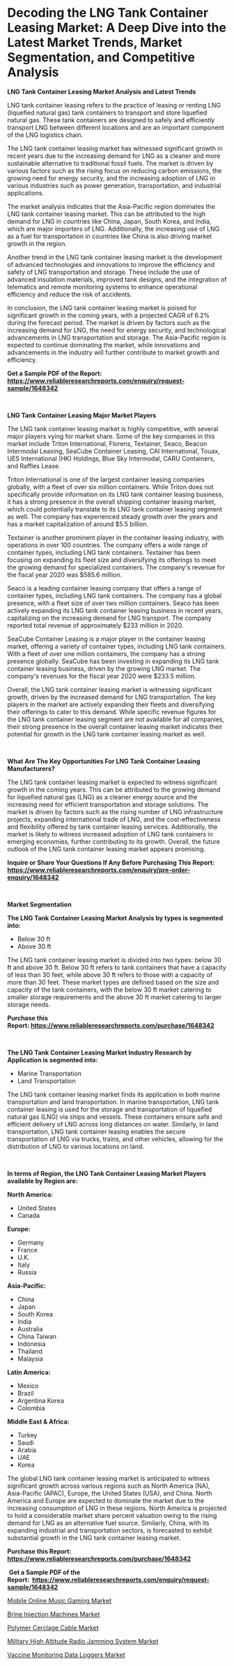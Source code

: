 <p><h1>Decoding the LNG Tank Container Leasing Market: A Deep Dive into the Latest Market Trends, Market Segmentation, and Competitive Analysis</h1></p><p><strong>LNG Tank Container Leasing Market Analysis and Latest Trends</strong></p>
<p><p>LNG tank container leasing refers to the practice of leasing or renting LNG (liquefied natural gas) tank containers to transport and store liquefied natural gas. These tank containers are designed to safely and efficiently transport LNG between different locations and are an important component of the LNG logistics chain.</p><p>The LNG tank container leasing market has witnessed significant growth in recent years due to the increasing demand for LNG as a cleaner and more sustainable alternative to traditional fossil fuels. The market is driven by various factors such as the rising focus on reducing carbon emissions, the growing need for energy security, and the increasing adoption of LNG in various industries such as power generation, transportation, and industrial applications.</p><p>The market analysis indicates that the Asia-Pacific region dominates the LNG tank container leasing market. This can be attributed to the high demand for LNG in countries like China, Japan, South Korea, and India, which are major importers of LNG. Additionally, the increasing use of LNG as a fuel for transportation in countries like China is also driving market growth in the region.</p><p>Another trend in the LNG tank container leasing market is the development of advanced technologies and innovations to improve the efficiency and safety of LNG transportation and storage. These include the use of advanced insulation materials, improved tank designs, and the integration of telematics and remote monitoring systems to enhance operational efficiency and reduce the risk of accidents.</p><p>In conclusion, the LNG tank container leasing market is poised for significant growth in the coming years, with a projected CAGR of 6.2% during the forecast period. The market is driven by factors such as the increasing demand for LNG, the need for energy security, and technological advancements in LNG transportation and storage. The Asia-Pacific region is expected to continue dominating the market, while innovations and advancements in the industry will further contribute to market growth and efficiency.</p></p>
<p><strong>Get a Sample PDF of the Report:&nbsp; <a href="https://www.reliableresearchreports.com/enquiry/request-sample/1648342">https://www.reliableresearchreports.com/enquiry/request-sample/1648342</a></strong></p>
<p>&nbsp;</p>
<p><strong>LNG Tank Container Leasing Major Market Players</strong></p>
<p><p>The LNG tank container leasing market is highly competitive, with several major players vying for market share. Some of the key companies in this market include Triton International, Florens, Textainer, Seaco, Beacon Intermodal Leasing, SeaCube Container Leasing, CAI International, Touax, UES International (HK) Holdings, Blue Sky Intermodal, CARU Containers, and Raffles Lease.</p><p>Triton International is one of the largest container leasing companies globally, with a fleet of over six million containers. While Triton does not specifically provide information on its LNG tank container leasing business, it has a strong presence in the overall shipping container leasing market, which could potentially translate to its LNG tank container leasing segment as well. The company has experienced steady growth over the years and has a market capitalization of around $5.5 billion.</p><p>Textainer is another prominent player in the container leasing industry, with operations in over 100 countries. The company offers a wide range of container types, including LNG tank containers. Textainer has been focusing on expanding its fleet size and diversifying its offerings to meet the growing demand for specialized containers. The company's revenue for the fiscal year 2020 was $585.6 million.</p><p>Seaco is a leading container leasing company that offers a range of container types, including LNG tank containers. The company has a global presence, with a fleet size of over two million containers. Seaco has been actively expanding its LNG tank container leasing business in recent years, capitalizing on the increasing demand for LNG transport. The company reported total revenue of approximately $233 million in 2020.</p><p>SeaCube Container Leasing is a major player in the container leasing market, offering a variety of container types, including LNG tank containers. With a fleet of over one million containers, the company has a strong presence globally. SeaCube has been investing in expanding its LNG tank container leasing business, driven by the growing LNG market. The company's revenues for the fiscal year 2020 were $233.5 million.</p><p>Overall, the LNG tank container leasing market is witnessing significant growth, driven by the increased demand for LNG transportation. The key players in the market are actively expanding their fleets and diversifying their offerings to cater to this demand. While specific revenue figures for the LNG tank container leasing segment are not available for all companies, their strong presence in the overall container leasing market indicates their potential for growth in the LNG tank container leasing market as well.</p></p>
<p>&nbsp;</p>
<p><strong>What Are The Key Opportunities For LNG Tank Container Leasing Manufacturers?</strong></p>
<p><p>The LNG tank container leasing market is expected to witness significant growth in the coming years. This can be attributed to the growing demand for liquefied natural gas (LNG) as a cleaner energy source and the increasing need for efficient transportation and storage solutions. The market is driven by factors such as the rising number of LNG infrastructure projects, expanding international trade of LNG, and the cost-effectiveness and flexibility offered by tank container leasing services. Additionally, the market is likely to witness increased adoption of LNG tank containers in emerging economies, further contributing to its growth. Overall, the future outlook of the LNG tank container leasing market appears promising.</p></p>
<p><strong>Inquire or Share Your Questions If Any Before Purchasing This Report: <a href="https://www.reliableresearchreports.com/enquiry/pre-order-enquiry/1648342">https://www.reliableresearchreports.com/enquiry/pre-order-enquiry/1648342</a></strong></p>
<p>&nbsp;</p>
<p><strong>Market Segmentation</strong></p>
<p><strong>The LNG Tank Container Leasing Market Analysis by types is segmented into:</strong></p>
<p><ul><li>Below 30 ft</li><li>Above 30 ft</li></ul></p>
<p><p>The LNG tank container leasing market is divided into two types: below 30 ft and above 30 ft. Below 30 ft refers to tank containers that have a capacity of less than 30 feet, while above 30 ft refers to those with a capacity of more than 30 feet. These market types are defined based on the size and capacity of the tank containers, with the below 30 ft market catering to smaller storage requirements and the above 30 ft market catering to larger storage needs.</p></p>
<p><strong>Purchase this Report:&nbsp;<a href="https://www.reliableresearchreports.com/purchase/1648342">https://www.reliableresearchreports.com/purchase/1648342</a></strong></p>
<p>&nbsp;</p>
<p><strong>The LNG Tank Container Leasing Market Industry Research by Application is segmented into:</strong></p>
<p><ul><li>Marine Transportation</li><li>Land Transportation</li></ul></p>
<p><p>The LNG tank container leasing market finds its application in both marine transportation and land transportation. In marine transportation, LNG tank container leasing is used for the storage and transportation of liquefied natural gas (LNG) via ships and vessels. These containers ensure safe and efficient delivery of LNG across long distances on water. Similarly, in land transportation, LNG tank container leasing enables the secure transportation of LNG via trucks, trains, and other vehicles, allowing for the distribution of LNG to various locations on land.</p></p>
<p>&nbsp;</p>
<p><strong>In terms of Region, the LNG Tank Container Leasing Market Players available by Region are:</strong></p>
<p>
    <p> <strong> North America: </strong>
        <ul>
            <li>United States</li>
            <li>Canada</li>
        </ul>
        </p> 
    <p> <strong> Europe: </strong>
        <ul>
            <li>Germany</li>
            <li>France</li>
            <li>U.K.</li>
            <li>Italy</li>
            <li>Russia</li>
        </ul>
        </p> 
    <p> <strong> Asia-Pacific: </strong>
        <ul>
            <li>China</li>
            <li>Japan</li>
            <li>South Korea</li>
            <li>India</li>
            <li>Australia</li>
            <li>China Taiwan</li>
            <li>Indonesia</li>
            <li>Thailand</li>
            <li>Malaysia</li>
        </ul>
        </p> 
    <p> <strong> Latin America: </strong>
        <ul>
            <li>Mexico</li>
            <li>Brazil</li>
            <li>Argentina Korea</li>
            <li>Colombia</li>
        </ul>
        </p> 
    <p> <strong> Middle East & Africa: </strong>
        <ul>
            <li>Turkey</li>
            <li>Saudi</li>
            <li>Arabia</li>
            <li>UAE</li>
            <li>Korea</li>
        </ul>
    </p>
    </p>
<p><p>The global LNG tank container leasing market is anticipated to witness significant growth across various regions such as North America (NA), Asia-Pacific (APAC), Europe, the United States (USA), and China. North America and Europe are expected to dominate the market due to the increasing consumption of LNG in these regions. North America is projected to hold a considerable market share percent valuation owing to the rising demand for LNG as an alternative fuel source. Similarly, China, with its expanding industrial and transportation sectors, is forecasted to exhibit substantial growth in the LNG tank container leasing market.</p></p>
<p><strong>Purchase this Report: <a href="https://www.reliableresearchreports.com/purchase/1648342">https://www.reliableresearchreports.com/purchase/1648342</a></strong></p>
<p>&nbsp;<strong>Get a Sample PDF of the Report:&nbsp;&nbsp;<a href="https://www.reliableresearchreports.com/enquiry/request-sample/1648342">https://www.reliableresearchreports.com/enquiry/request-sample/1648342</a></strong></p>
<p><strong></strong></p>
<p><p><a href="https://github.com/tamvrosiya/Market-Research-Report-List-1/blob/main/mobile-online-music-gaming-market.md">Mobile Online Music Gaming Market</a></p><p><a href="https://medium.com/@tanaysamar7412/brine-injection-machines-market-competitive-analysis-market-trends-and-forecast-to-2030-e62b3ef72a50">Brine Injection Machines Market</a></p><p><a href="https://www.linkedin.com/pulse/polymer-cerclage-cable-market-challenges-opportunities-i3pqe/">Polymer Cerclage Cable Market</a></p><p><a href="https://github.com/gaydyna/Market-Research-Report-List-1/blob/main/military-high-altitude-radio-jamming-system-market.md">Military High Altitude Radio Jamming System Market</a></p><p><a href="https://www.linkedin.com/pulse/vaccine-monitoring-data-loggers-market-size-2023-2030-zjhie/">Vaccine Monitoring Data Loggers Market</a></p></p>